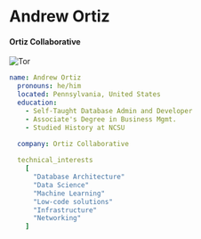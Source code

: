 # Andrew Ortiz 
#### Ortiz Collaborative

![Tor](https://img.shields.io/badge/Tor-7D4698?style=for-the-badge&logo=Tor-Browser&logoColor=white)

```yaml
name: Andrew Ortiz
  pronouns: he/him
  located: Pennsylvania, United States
  education:
    - Self-Taught Database Admin and Developer
    - Associate's Degree in Business Mgmt.
    - Studied History at NCSU
    
  company: Ortiz Collaborative

  technical_interests
    [
      "Database Architecture"
      "Data Science"
      "Machine Learning"
      "Low-code solutions"
      "Infrastructure"
      "Networking"
    ]  
```



